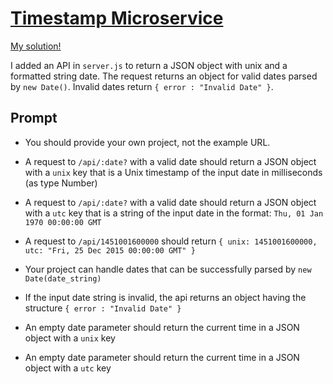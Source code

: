 
# [Timestamp Microservice](https://www.freecodecamp.org/learn/apis-and-microservices/apis-and-microservices-projects/timestamp-microservice)

[My solution!](https://boilerplate-project-timestamp-1.willbeaumont.repl.co/)

I added an API in `server.js` to return a JSON object with unix and a formatted string date. The request returns an object 
for valid dates parsed by `new Date()`. Invalid dates return `{ error : "Invalid Date" }`.

## Prompt
* You should provide your own project, not the example URL.

* A request to `/api/:date?` with a valid date should return a JSON object with a `unix` key that is a Unix timestamp of the input date in milliseconds (as type Number)

* A request to `/api/:date?` with a valid date should return a JSON object with a `utc` key that is a string of the input date in the format: `Thu, 01 Jan 1970 00:00:00 GMT`

* A request to `/api/1451001600000` should return `{ unix: 1451001600000, utc: "Fri, 25 Dec 2015 00:00:00 GMT" }`

* Your project can handle dates that can be successfully parsed by `new Date(date_string)`

* If the input date string is invalid, the api returns an object having the structure `{ error : "Invalid Date" }`

* An empty date parameter should return the current time in a JSON object with a `unix` key

* An empty date parameter should return the current time in a JSON object with a `utc` key
